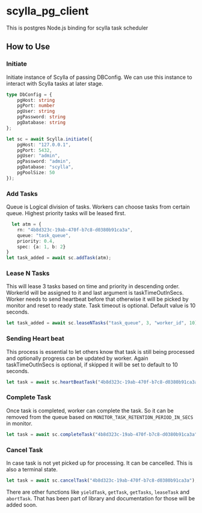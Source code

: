 # scylla_pg_client

This is postgres Node.js binding for scylla task scheduler

## How to Use

### Initiate

Initiate instance of Scylla of passing DBConfig. We can use this instance to interact with Scylla tasks at later stage.

```typescript
type DbConfig = {
    pgHost: string
    pgPort: number
    pgUser: string
    pgPassword: string
    pgDatabase: string
};

let sc = await Scylla.initiate({
    pgHost: "127.0.0.1",
    pgPort: 5432,
    pgUser: "admin",
    pgPassword: "admin",
    pgDatabase: "scylla",
    pgPoolSize: 50
});

```

### Add Tasks

Queue is Logical division of tasks. Workers can choose tasks from certain queue. Highest priority tasks will be leased
first.

```typescript
  let atm = {
    rn: "4b8d323c-19ab-470f-b7c8-d0380b91ca3a",
    queue: "task_queue",
    priority: 0.4,
    spec: {a: 1, b: 2}
}
let task_added = await sc.addTask(atm);

```

### Lease N Tasks

This will lease 3 tasks based on time and priority in descending order. WorkerId will be assigned to it and last
argument is taskTimeOutInSecs. Worker needs to send heartbeat before that otherwise it will be picked by monitor and
reset to ready state.
Task timeout is optional. Default value is 10 seconds.

```typescript
let task_added = await sc.leaseNTasks("task_queue", 3, "worker_id", 10);
```

### Sending Heart beat

This process is essential to let others know that task is still being processed and optionally progress can be updated
by worker.
Again taskTimeOutInSecs is optional, if skipped it will be set to default to 10 seconds.

```typescript
let task = await sc.heartBeatTask("4b8d323c-19ab-470f-b7c8-d0380b91ca3a", "worker1", 0.2, 20);
```

### Complete Task

Once task is completed, worker can complete the task. So it can be removed from the queue based
on `MONITOR_TASK_RETENTION_PERIOD_IN_SECS` in monitor.

```typescript
let task = await sc.completeTask("4b8d323c-19ab-470f-b7c8-d0380b91ca3a");
```

### Cancel Task

In case task is not yet picked up for processing. It can be cancelled. This is also a terminal state.

```typescript
let task = await sc.cancelTask("4b8d323c-19ab-470f-b7c8-d0380b91ca3a");
```

There are other functions like `yieldTask`, `getTask`, `getTasks`, `leaseTask` and `abortTask`. That has been part of
library and documentation for those will be added soon.